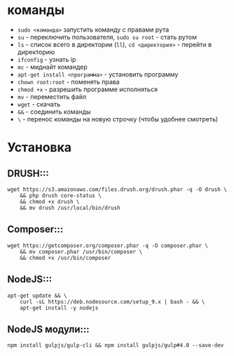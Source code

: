 # команды
 * `sudo <команда>` запустить команду с правами рута
 * `su` - переключить пользователя, `sudo su root` - стать рутом
 * `ls` - список всего в директории (`ll`), `cd <директория>` - перейти в директорию
 * `ifconfig` - узнать ip
 * `mc` - миднайт командер
 * `apt-get install <программа>` - установить программу
 * `chown root:root` - поменять права
 * `chmod +x` - разрешить программе исполняться
 * `mv` - переместить файл
 * `wget` - скачать
 * `&&` - соединить команды
 * `\` - перенос команды на новую строчку (чтобы удобнее смотреть)
 
# Установка
## DRUSH:::
```
wget https://s3.amazonaws.com/files.drush.org/drush.phar -q -O drush \
    && php drush core-status \
    && chmod +x drush \
    && mv drush /usr/local/bin/drush
```

## Composer:::
```
wget https://getcomposer.org/composer.phar -q -O composer.phar \
    && mv composer.phar /usr/bin/composer \
    && chmod +x /usr/bin/composer
```

## NodeJS:::
```
apt-get update && \
    curl -sL https://deb.nodesource.com/setup_9.x | bash - && \
    apt-get install -y nodejs
```
## NodeJS модули:::
`npm install gulpjs/gulp-cli && npm install gulpjs/gulp#4.0 --save-dev`
